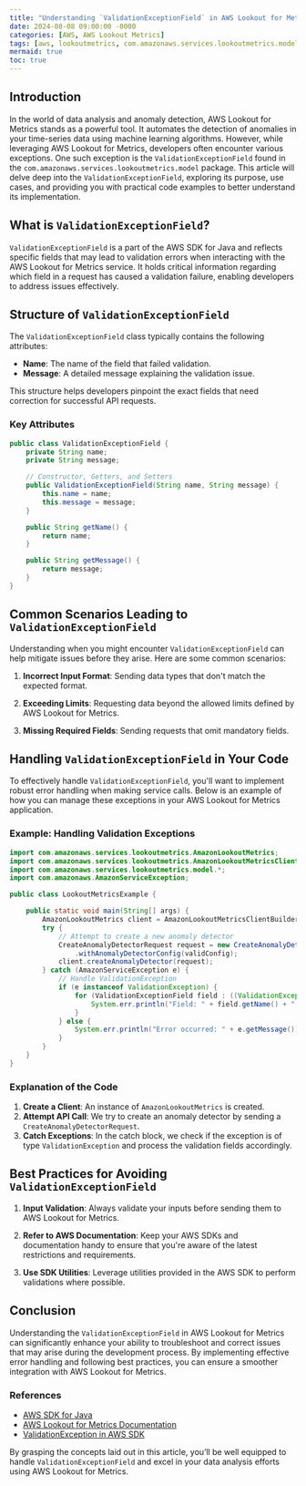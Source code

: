 ```yaml
---
title: "Understanding `ValidationExceptionField` in AWS Lookout for Metrics: A Comprehensive Guide"
date: 2024-08-08 09:00:00 -0000
categories: [AWS, AWS Lookout Metrics]
tags: [aws, lookoutmetrics, com.amazonaws.services.lookoutmetrics.model]
mermaid: true
toc: true
---
```



## Introduction

In the world of data analysis and anomaly detection, AWS Lookout for Metrics stands as a powerful tool. It automates the detection of anomalies in your time-series data using machine learning algorithms. However, while leveraging AWS Lookout for Metrics, developers often encounter various exceptions. One such exception is the `ValidationExceptionField` found in the `com.amazonaws.services.lookoutmetrics.model` package. This article will delve deep into the `ValidationExceptionField`, exploring its purpose, use cases, and providing you with practical code examples to better understand its implementation.

## What is `ValidationExceptionField`?

`ValidationExceptionField` is a part of the AWS SDK for Java and reflects specific fields that may lead to validation errors when interacting with the AWS Lookout for Metrics service. It holds critical information regarding which field in a request has caused a validation failure, enabling developers to address issues effectively.

## Structure of `ValidationExceptionField`

The `ValidationExceptionField` class typically contains the following attributes:

- **Name**: The name of the field that failed validation.
- **Message**: A detailed message explaining the validation issue.
  
This structure helps developers pinpoint the exact fields that need correction for successful API requests.

### Key Attributes

```java
public class ValidationExceptionField {
    private String name;
    private String message;

    // Constructor, Getters, and Setters
    public ValidationExceptionField(String name, String message) {
        this.name = name;
        this.message = message;
    }

    public String getName() {
        return name;
    }

    public String getMessage() {
        return message;
    }
}
```

## Common Scenarios Leading to `ValidationExceptionField`

Understanding when you might encounter `ValidationExceptionField` can help mitigate issues before they arise. Here are some common scenarios:

1. **Incorrect Input Format**: Sending data types that don't match the expected format.
  
2. **Exceeding Limits**: Requesting data beyond the allowed limits defined by AWS Lookout for Metrics.

3. **Missing Required Fields**: Sending requests that omit mandatory fields.

## Handling `ValidationExceptionField` in Your Code

To effectively handle `ValidationExceptionField`, you'll want to implement robust error handling when making service calls. Below is an example of how you can manage these exceptions in your AWS Lookout for Metrics application.

### Example: Handling Validation Exceptions

```java
import com.amazonaws.services.lookoutmetrics.AmazonLookoutMetrics;
import com.amazonaws.services.lookoutmetrics.AmazonLookoutMetricsClientBuilder;
import com.amazonaws.services.lookoutmetrics.model.*;
import com.amazonaws.AmazonServiceException;

public class LookoutMetricsExample {

    public static void main(String[] args) {
        AmazonLookoutMetrics client = AmazonLookoutMetricsClientBuilder.defaultClient();
        try {
            // Attempt to create a new anomaly detector
            CreateAnomalyDetectorRequest request = new CreateAnomalyDetectorRequest()
                .withAnomalyDetectorConfig(validConfig);
            client.createAnomalyDetector(request);
        } catch (AmazonServiceException e) {
            // Handle ValidationException
            if (e instanceof ValidationException) {
                for (ValidationExceptionField field : ((ValidationException) e).getValidationExceptionFields()) {
                    System.err.println("Field: " + field.getName() + ", Issue: " + field.getMessage());
                }
            } else {
                System.err.println("Error occurred: " + e.getMessage());
            }
        }
    }
}
```

### Explanation of the Code

1. **Create a Client**: An instance of `AmazonLookoutMetrics` is created.
2. **Attempt API Call**: We try to create an anomaly detector by sending a `CreateAnomalyDetectorRequest`.
3. **Catch Exceptions**: In the catch block, we check if the exception is of type `ValidationException` and process the validation fields accordingly.

## Best Practices for Avoiding `ValidationExceptionField`

1. **Input Validation**: Always validate your inputs before sending them to AWS Lookout for Metrics.
  
2. **Refer to AWS Documentation**: Keep your AWS SDKs and documentation handy to ensure that you're aware of the latest restrictions and requirements.

3. **Use SDK Utilities**: Leverage utilities provided in the AWS SDK to perform validations where possible.

## Conclusion

Understanding the `ValidationExceptionField` in AWS Lookout for Metrics can significantly enhance your ability to troubleshoot and correct issues that may arise during the development process. By implementing effective error handling and following best practices, you can ensure a smoother integration with AWS Lookout for Metrics.

### References

- [AWS SDK for Java](https://docs.aws.amazon.com/sdk-for-java/latest/developer-guide/home.html)
- [AWS Lookout for Metrics Documentation](https://docs.aws.amazon.com/lookout-metrics/latest/devguide/what-is.html)
- [ValidationException in AWS SDK](https://docs.aws.amazon.com/lookout-metrics/latest/devguide/API_ValidationException.html)

By grasping the concepts laid out in this article, you’ll be well equipped to handle `ValidationExceptionField` and excel in your data analysis efforts using AWS Lookout for Metrics.